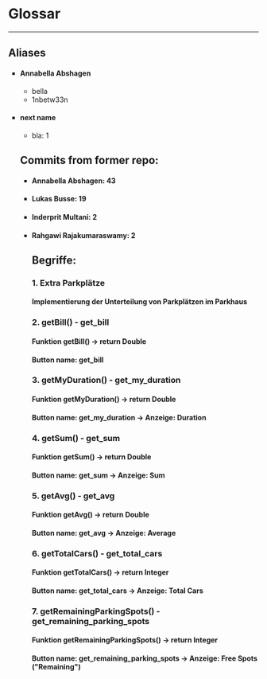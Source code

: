 # Glossar
---------------------
<!DOCTYPE html>
<html>
   <head>
       <h2>Aliases</h2>
   </head>
    <body>
        <ul style="list-style-type: square;">
            <li><h4>Annabella Abshagen</h4>
                <ul>
                    <li>bella</li>
                    <li>1nbetw33n</li>
                </ul>
            </li>
            <li><h4>next name</h4>
                <ul>
                    <li>bla: 1</li>
                </ul>
            </li>
    </body>
    

   <head>
        <h2>Commits from former repo:</h2>
   </head>
    <body>
        <ul style="list-style-type: square;">
            <li><h4>Annabella Abshagen:         43</h4></li>
            <li><h4>Lukas Busse:                19</h4></li>
            <li><h4>Inderprit Multani:          2</h4></li>
            <li><h4>Rahgawi Rajakumaraswamy:    2</h4></li>
   </body>
           
</html>





## Begriffe:

### 1. Extra Parkplätze
#### Implementierung der Unterteilung von Parkplätzen im Parkhaus

### 2. getBill() - get_bill
#### Funktion getBill() -> return Double
#### Button name: get_bill

### 3. getMyDuration() - get_my_duration
#### Funktion getMyDuration() -> return Double
#### Button name: get_my_duration -> Anzeige: Duration

### 4. getSum() - get_sum
#### Funktion getSum() -> return Double
#### Button name: get_sum -> Anzeige: Sum

### 5. getAvg() - get_avg
#### Funktion getAvg() -> return Double
#### Button name: get_avg -> Anzeige: Average

### 6. getTotalCars() - get_total_cars
#### Funktion getTotalCars() -> return Integer
#### Button name: get_total_cars -> Anzeige: Total Cars

### 7. getRemainingParkingSpots() - get_remaining_parking_spots
#### Funktion getRemainingParkingSpots() -> return Integer
#### Button name: get_remaining_parking_spots -> Anzeige: Free Spots ("Remaining")
